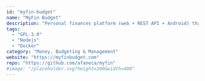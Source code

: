 ```yaml
---
id: "myfin-budget"
name: "MyFin Budget"
description: "Personal finances platform (web + REST API + Android) that'll help you budget, keep track of your income/spending and forecast your financial future."
tags:
  - "GPL-3.0"
  - "Nodejs"
  - "Docker"
category: "Money, Budgeting & Management"
website: "https://myfinbudget.com"
repo: "https://github.com/afaneca/myfin"
#image: "/placeholder.svg?height=300&width=400"
---
```



